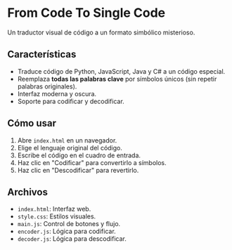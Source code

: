 # From Code To Single Code

Un traductor visual de código a un formato simbólico misterioso.

## Características

- Traduce código de Python, JavaScript, Java y C# a un código especial.
- Reemplaza **todas las palabras clave** por símbolos únicos (sin repetir palabras originales).
- Interfaz moderna y oscura.
- Soporte para codificar y decodificar.

## Cómo usar

1. Abre `index.html` en un navegador.
2. Elige el lenguaje original del código.
3. Escribe el código en el cuadro de entrada.
4. Haz clic en "Codificar" para convertirlo a símbolos.
5. Haz clic en "Descodificar" para revertirlo.

## Archivos

- `index.html`: Interfaz web.
- `style.css`: Estilos visuales.
- `main.js`: Control de botones y flujo.
- `encoder.js`: Lógica para codificar.
- `decoder.js`: Lógica para descodificar.
